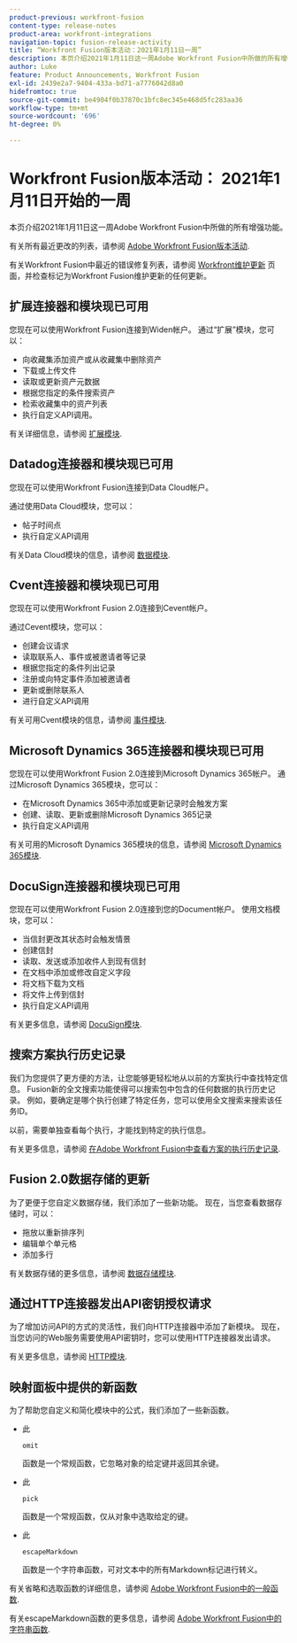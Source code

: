 ```yaml
---
product-previous: workfront-fusion
content-type: release-notes
product-area: workfront-integrations
navigation-topic: fusion-release-activity
title: “Workfront Fusion版本活动：2021年1月11日一周”
description: 本页介绍2021年1月11日这一周Adobe Workfront Fusion中所做的所有增强功能。
author: Luke
feature: Product Announcements, Workfront Fusion
exl-id: 2439e2a7-9404-433a-bd71-a7776042d8a0
hidefromtoc: true
source-git-commit: be4904f0b37870c1bfc8ec345e468d5fc283aa36
workflow-type: tm+mt
source-wordcount: '696'
ht-degree: 0%

---
```


# Workfront Fusion版本活动： 2021年1月11日开始的一周

本页介绍2021年1月11日这一周Adobe Workfront Fusion中所做的所有增强功能。

有关所有最近更改的列表，请参阅 [Adobe Workfront Fusion版本活动](../../../product-announcements/product-releases/fusion-release-activity/fusion-release-activity.md).

有关Workfront Fusion中最近的错误修复列表，请参阅 [Workfront维护更新](https://one.workfront.com/s/article/Workfront-Maintenance-Updates-1882317350) 页面，并检查标记为Workfront Fusion维护更新的任何更新。

## 扩展连接器和模块现已可用

您现在可以使用Workfront Fusion连接到Widen帐户。 通过“扩展”模块，您可以：

* 向收藏集添加资产或从收藏集中删除资产
* 下载或上传文件
* 读取或更新资产元数据
* 根据您指定的条件搜索资产
* 检索收藏集中的资产列表
* 执行自定义API调用。

有关详细信息，请参阅 [扩展模块](../../../workfront-fusion/apps-and-their-modules/widen-modules.md).

## Datadog连接器和模块现已可用

您现在可以使用Workfront Fusion连接到Data Cloud帐户。

通过使用Data Cloud模块，您可以：

* 帖子时间点
* 执行自定义API调用

有关Data Cloud模块的信息，请参阅 [数据模块](../../../workfront-fusion/apps-and-their-modules/datadog-modules.md).

## Cvent连接器和模块现已可用

您现在可以使用Workfront Fusion 2.0连接到Cevent帐户。

通过Cevent模块，您可以：

* 创建会议请求
* 读取联系人、事件或被邀请者等记录
* 根据您指定的条件列出记录
* 注册或向特定事件添加被邀请者
* 更新或删除联系人
* 进行自定义API调用

有关可用Cvent模块的信息，请参阅 [事件模块](../../../workfront-fusion/apps-and-their-modules/cvent-modules.md).

## Microsoft Dynamics 365连接器和模块现已可用

您现在可以使用Workfront Fusion 2.0连接到Microsoft Dynamics 365帐户。 通过Microsoft Dynamics 365模块，您可以：

* 在Microsoft Dynamics 365中添加或更新记录时会触发方案
* 创建、读取、更新或删除Microsoft Dynamics 365记录
* 执行自定义API调用

有关可用的Microsoft Dynamics 365模块的信息，请参阅 [Microsoft Dynamics 365模块](../../../workfront-fusion/apps-and-their-modules/microsoft-dynamics-365-modules.md).

## DocuSign连接器和模块现已可用

您现在可以使用Workfront Fusion 2.0连接到您的Document帐户。 使用文档模块，您可以：

* 当信封更改其状态时会触发情景
* 创建信封
* 读取、发送或添加收件人到现有信封
* 在文档中添加或修改自定义字段
* 将文档下载为文档
* 将文件上传到信封
* 执行自定义API调用

有关更多信息，请参阅 [DocuSign模块](../../../workfront-fusion/apps-and-their-modules/docusign-modules.md).

## 搜索方案执行历史记录

我们为您提供了更方便的方法，让您能够更轻松地从以前的方案执行中查找特定信息。 Fusion新的全文搜索功能使得可以搜索包中包含的任何数据的执行历史记录。 例如，要确定是哪个执行创建了特定任务，您可以使用全文搜索来搜索该任务ID。

以前，需要单独查看每个执行，才能找到特定的执行信息。

有关更多信息，请参阅 [在Adobe Workfront Fusion中查看方案的执行历史记录](../../../workfront-fusion/scenarios/view-scenario-execution-history.md).

## Fusion 2.0数据存储的更新

为了更便于您自定义数据存储，我们添加了一些新功能。 现在，当您查看数据存储时，可以：

* 拖放以重新排序列
* 编辑单个单元格
* 添加多行

有关数据存储的更多信息，请参阅 [数据存储模块](../../../workfront-fusion/apps-and-their-modules/data-store-modules.md).

## 通过HTTP连接器发出API密钥授权请求

为了增加访问API的方式的灵活性，我们向HTTP连接器中添加了新模块。 现在，当您访问的Web服务需要使用API密钥时，您可以使用HTTP连接器发出请求。

有关更多信息，请参阅 [HTTP模块](../../../workfront-fusion/apps-and-their-modules/http-modules/http-modules-1.md).

## 映射面板中提供的新函数

为了帮助您自定义和简化模块中的公式，我们添加了一些新函数。

* 此

   ```
   omit
   ```

   函数是一个常规函数，它忽略对象的给定键并返回其余键。
* 此

   ```
   pick
   ```

   函数是一个常规函数，仅从对象中选取给定的键。
* 此

   ```
   escapeMarkdown
   ```

   函数是一个字符串函数，可对文本中的所有Markdown标记进行转义。

有关省略和选取函数的详细信息，请参阅 [Adobe Workfront Fusion中的一般函数](../../../workfront-fusion/functions/general-functions.md).

有关escapeMarkdown函数的更多信息，请参阅 [Adobe Workfront Fusion中的字符串函数](../../../workfront-fusion/functions/string-functions.md).
